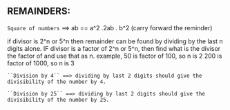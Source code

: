 ## REMAINDERS:

`Square of numbers` ==> ab == a^2 .2ab . b^2 (carry forward the reminder)

if divisor is 2^n or 5^n then remainder can be found by dividing by the last n digits alone.
IF divisor is a factor of 2^n or 5^n, then find what is the divisor the factor of and use that as n. 
example, 
50 is factor of 100, so n is 2
200 is factor of 1000, so n is 3

  	``Division by 4`` ==> dividing by last 2 digits should give the divisibility of the number by 4.

  	``Division by 25`` ==> dividing by last 2 digits should give the divisibility of the number by 25.


